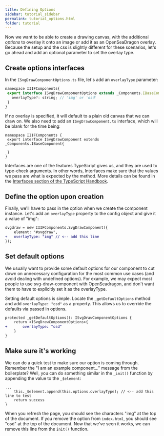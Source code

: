 ```yaml
---
title: Defining Options
sidebar: tutorial_sidebar
permalink: tutorial_options.html
folder: tutorial
---
```


Now we want to be able to create a drawing canvas, with the additional _options_ to overlay it onto an image or add it as an OpenSeaDragon overlay. Because the setup and the css is slightly different for these scenarios, let's go ahead and add an optional parameter to set the overlay type.

## Create options interfaces

In the `ISvgDrawComponentOptions.ts` file, let's add an `overlayType` parameter:

```js
namespace IIIFComponents{
 export interface ISvgDrawComponentOptions extends _Components.IBaseComponentOptions {
   overlayType?: string; // 'img' or 'osd'
 }
}
```

If no overlay is specified, it will default to a plain old canvas that we can draw on.  We also need to add an `ISvgDrawComponent.ts` interface, which will be blank for the time being:

```
namespace IIIFComponents {
 export interface ISvgDrawComponent extends _Components.IBaseComponent{

 }
}

```

Interfaces are one of the features TypeScript gives us, and they are used to type-check arguments.  In other words, Interfaces make sure that the values we pass are what is expected by the method.  More details can be found in the [Interfaces section of the TypeScript Handbook](https://www.typescriptlang.org/docs/handbook/interfaces.html).

## Define the option upon creation

Finally, we'll have to pass in the option when we create the component instance.  Let's add an `overlayType` property to the config object and give it a value of "img":

```diff
svgdraw = new IIIFComponents.SvgDrawComponent({
    element: "#svgdraw",
+   overlayType: "img" // <-- add this line
});
```

## Set default options
We usually want to provide some default options for our component to cut down on unnecessary configuration for the most common use cases (and avoid dealing with undefined options).  For example, we may expect most people to use svg-draw-component with OpenSeadragon, and don't want them to have to explicitly set it as the overlayType.  

Setting default options is simple. Locate the `_getDefaultOptions` method and add `overlayType: "osd"` as a property.  This allows us to override the defaults via passed in options.

```diff
protected _getDefaultOptions(): ISvgDrawComponentOptions {
    return <ISvgDrawComponentOptions>{
+       overlayType: "osd"
    }
}
```

## Make sure it's working

We can do a quick test to make sure our option is coming through.  Remember the "I am an example component..." message from the boilerplate?  Well, you can do something similar in the `_init()` function by appending the value to the `_$element`:

```
...
    this._$element.append(this.options.overlayType); // <-- add this line to test
    return success
}
```

When you refresh the page, you should see the characters "img" at the top of the document.  If you remove the option from `index.html`, you should see "osd" at the top of the document. Now that we've seen it works, we can remove this line from the `init()` function.
